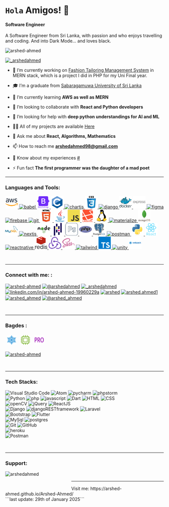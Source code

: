 # ``Hola`` Amigos! 👋
#### Software Engineer
A Software Engineer from Sri Lanka, with passion and who enjoys travelling and coding. And into Dark Mode... and loves black.

<p align="left"> <img src="https://komarev.com/ghpvc/?username=arshed-ahmed&label=Profile%20views&color=0e75b6&style=flat" alt="arshed-ahmed" /> </p>

<p align="left"> <a href="https://twitter.com/_arshedahmed" target="blank"><img src="https://img.shields.io/twitter/follow/_arshedahmed?logo=twitter&style=for-the-badge" alt="_arshedahmed" /></a> </p>

- 🔭 I’m currently working on [Fashion Tailoring Management System](https://github.com/Arshed-Ahmed/FTMS_MERN) in MERN stack, which is a project I did in PHP for my Uni Final year.

- 🎓 I’m a graduate from [Sabaragamuwa University of Sri Lanka](https://sab.ac.lk/)

- 🌱 I’m currently learning **AWS as well as MERN**

- 👯 I’m looking to collaborate with **React and Python developers**

- 🤝 I’m looking for help with **deep python understandings for AI and ML**

- 👨‍💻 All of my projects are available [Here](https://github.com/Arshed-Ahmed?tab=repositories)

- 💬 Ask me about **React, Algorithms, Mathematics**

- 📫 How to reach me **arshedahmed98@gmail.com**

- 📄 Know about my experiences [#](#)

- ⚡ Fun fact **The first programmer was the daughter of a mad poet**

<hr />

### Languages and Tools:
<p align="left"> <a href="https://aws.amazon.com" target="_blank" rel="noreferrer"> <img src="https://raw.githubusercontent.com/devicons/devicon/master/icons/amazonwebservices/amazonwebservices-original-wordmark.svg" alt="aws" width="40" height="40"/> </a> <a href="https://babeljs.io/" target="_blank" rel="noreferrer"> <img src="https://www.vectorlogo.zone/logos/babeljs/babeljs-icon.svg" alt="babel" width="40" height="40"/> </a> <a href="https://getbootstrap.com" target="_blank" rel="noreferrer"> <img src="https://raw.githubusercontent.com/devicons/devicon/master/icons/bootstrap/bootstrap-plain-wordmark.svg" alt="bootstrap" width="40" height="40"/> </a> <a href="https://www.cprogramming.com/" target="_blank" rel="noreferrer"> <img src="https://raw.githubusercontent.com/devicons/devicon/master/icons/c/c-original.svg" alt="c" width="40" height="40"/> </a> <a href="https://www.chartjs.org" target="_blank" rel="noreferrer"> <img src="https://www.chartjs.org/media/logo-title.svg" alt="chartjs" width="40" height="40"/> </a> <a href="https://www.w3schools.com/css/" target="_blank" rel="noreferrer"> <img src="https://raw.githubusercontent.com/devicons/devicon/master/icons/css3/css3-original-wordmark.svg" alt="css3" width="40" height="40"/> </a> <a href="https://www.djangoproject.com/" target="_blank" rel="noreferrer"> <img src="https://cdn.worldvectorlogo.com/logos/django.svg" alt="django" width="40" height="40"/> </a> <a href="https://www.docker.com/" target="_blank" rel="noreferrer"> <img src="https://raw.githubusercontent.com/devicons/devicon/master/icons/docker/docker-original-wordmark.svg" alt="docker" width="40" height="40"/> </a> <a href="https://expressjs.com" target="_blank" rel="noreferrer"> <img src="https://raw.githubusercontent.com/devicons/devicon/master/icons/express/express-original-wordmark.svg" alt="express" width="40" height="40"/> </a> <a href="https://www.figma.com/" target="_blank" rel="noreferrer"> <img src="https://www.vectorlogo.zone/logos/figma/figma-icon.svg" alt="figma" width="40" height="40"/> </a> <a href="https://firebase.google.com/" target="_blank" rel="noreferrer"> <img src="https://www.vectorlogo.zone/logos/firebase/firebase-icon.svg" alt="firebase" width="40" height="40"/> </a> <a href="https://git-scm.com/" target="_blank" rel="noreferrer"> <img src="https://www.vectorlogo.zone/logos/git-scm/git-scm-icon.svg" alt="git" width="40" height="40"/> </a> <a href="https://www.w3.org/html/" target="_blank" rel="noreferrer"> <img src="https://raw.githubusercontent.com/devicons/devicon/master/icons/html5/html5-original-wordmark.svg" alt="html5" width="40" height="40"/> </a> <a href="https://www.java.com" target="_blank" rel="noreferrer"> <img src="https://raw.githubusercontent.com/devicons/devicon/master/icons/java/java-original.svg" alt="java" width="40" height="40"/> </a> <a href="https://developer.mozilla.org/en-US/docs/Web/JavaScript" target="_blank" rel="noreferrer"> <img src="https://raw.githubusercontent.com/devicons/devicon/master/icons/javascript/javascript-original.svg" alt="javascript" width="40" height="40"/> </a> <a href="https://laravel.com/" target="_blank" rel="noreferrer"> <img src="https://raw.githubusercontent.com/devicons/devicon/master/icons/laravel/laravel-plain-wordmark.svg" alt="laravel" width="40" height="40"/> </a> <a href="https://www.linux.org/" target="_blank" rel="noreferrer"> <img src="https://raw.githubusercontent.com/devicons/devicon/master/icons/linux/linux-original.svg" alt="linux" width="40" height="40"/> </a> <a href="https://materializecss.com/" target="_blank" rel="noreferrer"> <img src="https://raw.githubusercontent.com/prplx/svg-logos/5585531d45d294869c4eaab4d7cf2e9c167710a9/svg/materialize.svg" alt="materialize" width="40" height="40"/> </a> <a href="https://www.mongodb.com/" target="_blank" rel="noreferrer"> <img src="https://raw.githubusercontent.com/devicons/devicon/master/icons/mongodb/mongodb-original-wordmark.svg" alt="mongodb" width="40" height="40"/> </a> <a href="https://www.mysql.com/" target="_blank" rel="noreferrer"> <img src="https://raw.githubusercontent.com/devicons/devicon/master/icons/mysql/mysql-original-wordmark.svg" alt="mysql" width="40" height="40"/> </a> <a href="https://nextjs.org/" target="_blank" rel="noreferrer"> <img src="https://cdn.worldvectorlogo.com/logos/nextjs-2.svg" alt="nextjs" width="40" height="40"/> </a> <a href="https://nodejs.org" target="_blank" rel="noreferrer"> <img src="https://raw.githubusercontent.com/devicons/devicon/master/icons/nodejs/nodejs-original-wordmark.svg" alt="nodejs" width="40" height="40"/> </a> <a href="https://pandas.pydata.org/" target="_blank" rel="noreferrer"> <img src="https://raw.githubusercontent.com/devicons/devicon/2ae2a900d2f041da66e950e4d48052658d850630/icons/pandas/pandas-original.svg" alt="pandas" width="40" height="40"/> </a> <a href="https://www.photoshop.com/en" target="_blank" rel="noreferrer"> <img src="https://raw.githubusercontent.com/devicons/devicon/master/icons/photoshop/photoshop-line.svg" alt="photoshop" width="40" height="40"/> </a> <a href="https://www.php.net" target="_blank" rel="noreferrer"> <img src="https://raw.githubusercontent.com/devicons/devicon/master/icons/php/php-original.svg" alt="php" width="40" height="40"/> </a> <a href="https://www.postgresql.org" target="_blank" rel="noreferrer"> <img src="https://raw.githubusercontent.com/devicons/devicon/master/icons/postgresql/postgresql-original-wordmark.svg" alt="postgresql" width="40" height="40"/> </a> <a href="https://postman.com" target="_blank" rel="noreferrer"> <img src="https://www.vectorlogo.zone/logos/getpostman/getpostman-icon.svg" alt="postman" width="40" height="40"/> </a> <a href="https://www.python.org" target="_blank" rel="noreferrer"> <img src="https://raw.githubusercontent.com/devicons/devicon/master/icons/python/python-original.svg" alt="python" width="40" height="40"/> </a> <a href="https://reactjs.org/" target="_blank" rel="noreferrer"> <img src="https://raw.githubusercontent.com/devicons/devicon/master/icons/react/react-original-wordmark.svg" alt="react" width="40" height="40"/> </a> <a href="https://reactnative.dev/" target="_blank" rel="noreferrer"> <img src="https://reactnative.dev/img/header_logo.svg" alt="reactnative" width="40" height="40"/> </a> <a href="https://redis.io" target="_blank" rel="noreferrer"> <img src="https://raw.githubusercontent.com/devicons/devicon/master/icons/redis/redis-original-wordmark.svg" alt="redis" width="40" height="40"/> </a> <a href="https://redux.js.org" target="_blank" rel="noreferrer"> <img src="https://raw.githubusercontent.com/devicons/devicon/master/icons/redux/redux-original.svg" alt="redux" width="40" height="40"/> </a> <a href="https://sass-lang.com" target="_blank" rel="noreferrer"> <img src="https://raw.githubusercontent.com/devicons/devicon/master/icons/sass/sass-original.svg" alt="sass" width="40" height="40"/> </a> <a href="https://tailwindcss.com/" target="_blank" rel="noreferrer"> <img src="https://www.vectorlogo.zone/logos/tailwindcss/tailwindcss-icon.svg" alt="tailwind" width="40" height="40"/> </a> <a href="https://www.typescriptlang.org/" target="_blank" rel="noreferrer"> <img src="https://raw.githubusercontent.com/devicons/devicon/master/icons/typescript/typescript-original.svg" alt="typescript" width="40" height="40"/> </a> <a href="https://unity.com/" target="_blank" rel="noreferrer"> <img src="https://www.vectorlogo.zone/logos/unity3d/unity3d-icon.svg" alt="unity" width="40" height="40"/> </a> <a href="https://webpack.js.org" target="_blank" rel="noreferrer"> <img src="https://raw.githubusercontent.com/devicons/devicon/d00d0969292a6569d45b06d3f350f463a0107b0d/icons/webpack/webpack-original-wordmark.svg" alt="webpack" width="40" height="40"/> </a> </p>

<br/>
<hr>

### Connect with me: :

<p align="left">
<a href="https://codepen.io/arshed-ahmed" target="blank"><img align="center" src="https://raw.githubusercontent.com/rahuldkjain/github-profile-readme-generator/master/src/images/icons/Social/codepen.svg" alt="arshed-ahmed" height="30" width="40" /></a>
<a href="https://dev.to/@arshedahmed" target="blank"><img align="center" src="https://raw.githubusercontent.com/rahuldkjain/github-profile-readme-generator/master/src/images/icons/Social/devto.svg" alt="@arshedahmed" height="30" width="40" /></a>
<a href="https://twitter.com/_arshedahmed" target="blank"><img align="center" src="https://raw.githubusercontent.com/rahuldkjain/github-profile-readme-generator/master/src/images/icons/Social/twitter.svg" alt="_arshedahmed" height="30" width="40" /></a>
<a href="https://linkedin.com/in/linkedin.com/in/arshed-ahmed-19960229a" target="blank"><img align="center" src="https://raw.githubusercontent.com/rahuldkjain/github-profile-readme-generator/master/src/images/icons/Social/linked-in-alt.svg" alt="linkedin.com/in/arshed-ahmed-19960229a" height="30" width="40" /></a>
<a href="https://stackoverflow.com/users/arshed" target="blank"><img align="center" src="https://raw.githubusercontent.com/rahuldkjain/github-profile-readme-generator/master/src/images/icons/Social/stack-overflow.svg" alt="arshed" height="30" width="40" /></a>
<a href="https://fb.com/arshed.ahmed1" target="blank"><img align="center" src="https://raw.githubusercontent.com/rahuldkjain/github-profile-readme-generator/master/src/images/icons/Social/facebook.svg" alt="arshed.ahmed1" height="30" width="40" /></a>
<a href="https://instagram.com/arshed_ahmed" target="blank"><img align="center" src="https://raw.githubusercontent.com/rahuldkjain/github-profile-readme-generator/master/src/images/icons/Social/instagram.svg" alt="arshed_ahmed" height="30" width="40" /></a>
<a href="https://medium.com/@arshed_ahmed" target="blank"><img align="center" src="https://raw.githubusercontent.com/rahuldkjain/github-profile-readme-generator/master/src/images/icons/Social/medium.svg" alt="@arshed_ahmed" height="30" width="40" /></a>
</p><br />
<hr>

### Bagdes :

<a href='https://archiveprogram.github.com/'><img src='https://raw.githubusercontent.com/acervenky/animated-github-badges/master/assets/acbadge.gif' width='30' height='30' style="margin:5px"></a>
<a href='https://docs.github.com/en/developers'><img src='https://raw.githubusercontent.com/acervenky/animated-github-badges/master/assets/devbadge.gif' width='30' height='30' style="margin:5px"></a>
<a href='https://github.com/pricing'><img src='https://raw.githubusercontent.com/acervenky/animated-github-badges/master/assets/pro.gif' width='30' height='30' style="margin:5px"></a>
<br />
<p align="left"> <a href="https://github.com/ryo-ma/github-profile-trophy"><img src="https://github-profile-trophy.vercel.app/?username=arshed-ahmed" alt="arshed-ahmed" /></a> </p>
<br />
<hr>

### Tech Stacks:

  ![Visual Studio Code](https://img.shields.io/badge/-Visual%20Studio%20Code-05122A?style=flat&logo=visual-studio-code&logoColor=007ACC)  ![Atom](https://img.shields.io/badge/Atom-%2366595C.svg?style=flat&logo=atom&logoColor=white) ![pycharm](https://img.shields.io/badge/pycharm-143?style=flat&logo=pycharm&logoColor=black&color=black&labelColor=green) ![phpstorm](https://img.shields.io/badge/phpstorm-143?style=for-flat&logo=phpstorm&logoColor=black&color=black&labelColor=darkorchid)
  <br/>
![Python](https://img.shields.io/badge/-Python-05122A?style=flat&logo=python) ![php](https://img.shields.io/badge/PHP-777BB4?style=flat&logo=php&logoColor=white) ![javascript](https://img.shields.io/badge/javascript-%23323330.svg?style=for-the-flat&logo=javascript&logoColor=%23F7DF1E) ![Dart](https://img.shields.io/badge/dart-%230175C2.svg?style=flat&logo=dart&logoColor=white") ![HTML](https://img.shields.io/badge/-HTML-05122A?style=flat&logo=HTML5) ![CSS](https://img.shields.io/badge/-CSS-05122A?style=flat&logo=CSS3&logoColor=1572B6)
<br/>
![openCV](https://img.shields.io/badge/opencv-%23white.svg?style=for-the-flat&logo=opencv&logoColor=white) ![jQuery](https://img.shields.io/badge/jquery-%230769AD.svg?style=fflat&logo=jquery&logoColor=white") ![ReactJS](https://img.shields.io/badge/-ReactJs-61DAFB?logo=react&logoColor=white)
<br/>
![Django](https://img.shields.io/badge/Django-092E20?style=flat&logo=django&logoColor=white) ![djangoRESTframework](https://img.shields.io/badge/DJANGO-REST-ff1709?style=flat&logo=django&logoColor=white&color=ff1709&labelColor=gray) ![Laravel](https://img.shields.io/badge/Laravel-FF2D20?style=flat&logo=laravel&logoColor=white)<br/>
![Bootstrap](https://img.shields.io/badge/-Bootstrap-05122A?style=flat&logo=bootstrap&logoColor=563D7C) ![Flutter](https://img.shields.io/badge/Flutter-02569B?styleflat&logo=flutter&logoColor=white)<br/>
![MySql](https://img.shields.io/badge/MySQL-00000F?style=flat&logo=mysql&logoColor=white) ![postgres](https://img.shields.io/badge/postgres-%23316192.svg?style=flat&logo=postgresql&logoColor=white)<br/>
![Git](https://img.shields.io/badge/-Git-05122A?style=flat&logo=git) ![GitHub](https://img.shields.io/badge/-GitHub-05122A?style=flat&logo=github)
<br/>
![heroku](https://img.shields.io/badge/heroku-%23430098.svg?style=fflat&logo=heroku&logoColor=white)
<br/>
![Postman](https://img.shields.io/badge/Postman-FF6C37?style=flat&logo=postman&logoColor=red)

<!-- <p>&nbsp;<img align="center" src="https://github-readme-stats.vercel.app/api?username=arshed-ahmed&show_icons=true&locale=en" alt="arshed-ahmed" /></p> -->

<!-- <p><img align="center" src="https://github-readme-streak-stats.herokuapp.com/?user=arshed-ahmed&" alt="arshed-ahmed" /></p> -->
<br>
<hr />
<h3 align="left">Support:</h3>
<p><a href="https://www.buymeacoffee.com/arshedahmed"> <img align="left" src="https://cdn.buymeacoffee.com/buttons/v2/default-yellow.png" height="50" width="210" alt="arshedahmed" /></a></p>
<br>
<hr />
Visit me: https://arshed-ahmed.github.io/Arshed-Ahmed/
<br />
```last update: 29th of January 2025```

